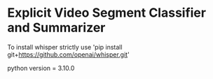 # Explicit Video Segment Classifier and Summarizer
To install whisper strictly use 'pip install git+https://github.com/openai/whisper.git'

python version = 3.10.0
